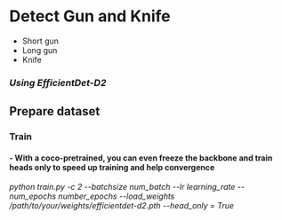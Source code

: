 # Detect Gun and Knife

- Short gun
- Long gun
- Knife


### *Using EfficientDet-D2*

## Prepare dataset


### Train
#### - With a coco-pretrained, you can even freeze the backbone and train heads only to speed up training and help convergence

*python train.py -c 2 --batchsize num_batch --lr learning_rate --num_epochs number_epochs --load_weights /path/to/your/weights/efficientdet-d2.pth --head_only = True*



